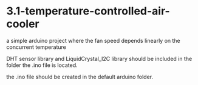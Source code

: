 # 3.1-temperature-controlled-air-cooler
a simple arduino project where the fan speed depends linearly on the concurrent temperature


DHT sensor library and LiquidCrystal_I2C library should be included in the folder the .ino file 
is located.

the .ino file should be created in the default arduino folder.
